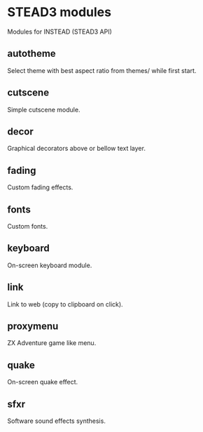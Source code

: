 # STEAD3 modules

Modules for INSTEAD (STEAD3 API)

## autotheme

Select theme with best aspect ratio from themes/ while first start.

## cutscene

Simple cutscene module.

## decor

Graphical decorators above or bellow text layer.

## fading

Custom fading effects.

## fonts

Custom fonts.

## keyboard

On-screen keyboard module.

## link

Link to web (copy to clipboard on click).

## proxymenu

ZX Adventure game like menu.

## quake

On-screen quake effect.

## sfxr

Software sound effects synthesis.
